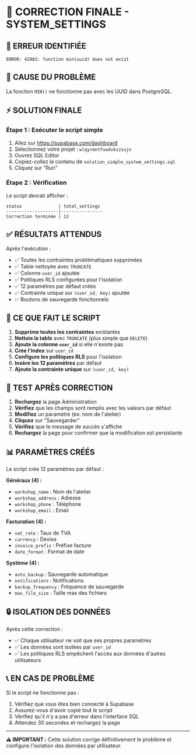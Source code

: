 # 🔧 CORRECTION FINALE - SYSTEM_SETTINGS

## 🚨 ERREUR IDENTIFIÉE
```
ERROR: 42883: function min(uuid) does not exist
```

## 🎯 CAUSE DU PROBLÈME
La fonction `MIN()` ne fonctionne pas avec les UUID dans PostgreSQL.

## ⚡ SOLUTION FINALE

### Étape 1 : Exécuter le script simple
1. Allez sur https://supabase.com/dashboard
2. Sélectionnez votre projet : `wlqyrmntfxwdvkzzsujv`
3. Ouvrez SQL Editor
4. Copiez-collez le contenu de `solution_simple_system_settings.sql`
5. Cliquez sur "Run"

### Étape 2 : Vérification
Le script devrait afficher :
```
status              | total_settings
--------------------|----------------
Correction terminée | 12
```

## ✅ RÉSULTATS ATTENDUS

Après l'exécution :
- ✅ Toutes les contraintes problématiques supprimées
- ✅ Table nettoyée avec `TRUNCATE`
- ✅ Colonne `user_id` ajoutée
- ✅ Politiques RLS configurées pour l'isolation
- ✅ 12 paramètres par défaut créés
- ✅ Contrainte unique sur `(user_id, key)` ajoutée
- ✅ Boutons de sauvegarde fonctionnels

## 🔧 CE QUE FAIT LE SCRIPT

1. **Supprime toutes les contraintes** existantes
2. **Nettoie la table** avec `TRUNCATE` (plus simple que `DELETE`)
3. **Ajoute la colonne `user_id`** si elle n'existe pas
4. **Crée l'index** sur `user_id`
5. **Configure les politiques RLS** pour l'isolation
6. **Insère les 12 paramètres** par défaut
7. **Ajoute la contrainte unique** sur `(user_id, key)`

## 🧪 TEST APRÈS CORRECTION

1. **Rechargez** la page Administration
2. **Vérifiez** que les champs sont remplis avec les valeurs par défaut
3. **Modifiez** un paramètre (ex: nom de l'atelier)
4. **Cliquez** sur "Sauvegarder"
5. **Vérifiez** que le message de succès s'affiche
6. **Rechargez** la page pour confirmer que la modification est persistante

## 📊 PARAMÈTRES CRÉÉS

Le script crée 12 paramètres par défaut :

**Généraux (4) :**
- `workshop_name` : Nom de l'atelier
- `workshop_address` : Adresse
- `workshop_phone` : Téléphone
- `workshop_email` : Email

**Facturation (4) :**
- `vat_rate` : Taux de TVA
- `currency` : Devise
- `invoice_prefix` : Préfixe facture
- `date_format` : Format de date

**Système (4) :**
- `auto_backup` : Sauvegarde automatique
- `notifications` : Notifications
- `backup_frequency` : Fréquence de sauvegarde
- `max_file_size` : Taille max des fichiers

## 🔒 ISOLATION DES DONNÉES

Après cette correction :
- ✅ Chaque utilisateur ne voit que ses propres paramètres
- ✅ Les données sont isolées par `user_id`
- ✅ Les politiques RLS empêchent l'accès aux données d'autres utilisateurs

## 📞 EN CAS DE PROBLÈME

Si le script ne fonctionne pas :
1. Vérifiez que vous êtes bien connecté à Supabase
2. Assurez-vous d'avoir copié tout le script
3. Vérifiez qu'il n'y a pas d'erreur dans l'interface SQL
4. Attendez 30 secondes et rechargez la page

---

**⚠️ IMPORTANT :** Cette solution corrige définitivement le problème et configure l'isolation des données par utilisateur.
